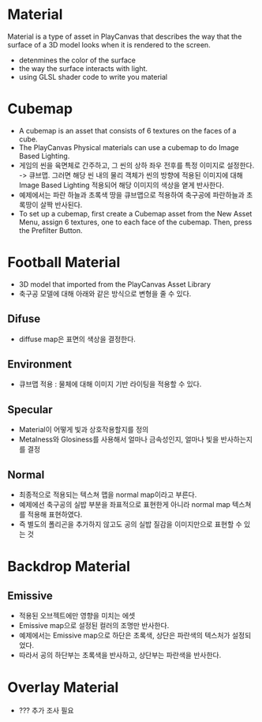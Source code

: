 # Material

Material is a type of asset in PlayCanvas that describes the way that the surface of a 3D model looks when it is rendered to the screen.

- detenmines the color of the surface
- the way the surface interacts with light.
- using GLSL shader code to write you material

# Cubemap

- A cubemap is an asset that consists of 6 textures on the faces of a cube.
- The PlayCanvas Physical materials can use a cubemap to do Image Based Lighting.
- 게임의 씬을 육면체로 간주하고, 그 씬의 상하 좌우 전후를 특정 이미지로 설정한다. -> 큐브맵. 그러면 해당 씬 내의 물리 객체가 씬의 방향에 적용된 이미지에 대해 Image Based Lighting 적용되어 해당 이미지의 색상을 옅게 반사한다.
- 예제에서는 파란 하늘과 초록색 땅을 큐브맵으로 적용하여 축구공에 파란하늘과 초록땅이 살짝 반사된다.
- To set up a cubemap, first create a Cubemap asset from the New Asset Menu, assign 6 textures, one to each face of the cubemap. Then, press the Prefilter Button.

# Football Material

- 3D model that imported from the PlayCanvas Asset Library
- 축구공 모델에 대해 아래와 같은 방식으로 변형을 줄 수 있다.

## Difuse

- diffuse map은 표면의 색상을 결정한다.

## Environment

- 큐브맵 적용 : 물체에 대해 이미지 기반 라이팅을 적용할 수 있다.

## Specular

- Material이 어떻게 빛과 상호작용할지를 정의
- Metalness와 Glosiness를 사용해서 얼마나 금속성인지, 얼마나 빛을 반사하는지를 결정

## Normal

- 최종적으로 적용되는 텍스쳐 맵을 normal map이라고 부른다.
- 예제에선 축구공의 실밥 부분을 좌표적으로 표현한게 아니라 normal map 텍스쳐를 적용해 표현하였다.
- 즉 별도의 폴리곤을 추가하지 않고도 공의 실밥 질감을 이미지만으로 표현할 수 있는 것

# Backdrop Material

## Emissive

- 적용된 오브젝트에만 영향을 미치는 에셋
- Emissive map으로 설정된 컬러의 조명만 반사한다.
- 예제에서는 Emissive map으로 하단은 초록색, 상단은 파란색의 텍스처가 설정되었다.
- 따라서 공의 하단부는 초록색을 반사하고, 상단부는 파란색을 반사한다.

# Overlay Material

- ??? 추가 조사 필요


